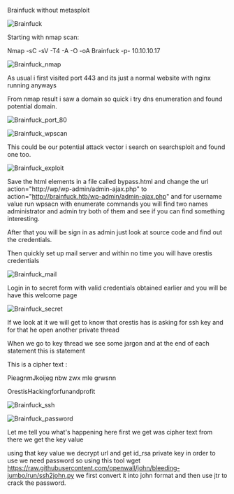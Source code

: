 Brainfuck without metasploit

![Brainfuck](https://user-images.githubusercontent.com/55708909/91796691-77c8d780-ec3e-11ea-8d94-f68ebcbc94d0.png)

Starting with nmap scan:

Nmap -sC -sV -T4 -A -O -oA Brainfuck -p- 10.10.10.17

![Brainfuck_nmap](https://user-images.githubusercontent.com/55708909/91796807-b78fbf00-ec3e-11ea-80b9-8905a6fa85a9.png)

As usual i first visited port 443 and its just a normal website with nginx running anyways 

From nmap result i saw a domain so quick i try dns enumeration and found potential domain.

![Brainfuck_port_80](https://user-images.githubusercontent.com/55708909/91797038-384ebb00-ec3f-11ea-9c5b-a81fce7ba049.png)

![Brainfuck_wpscan](https://user-images.githubusercontent.com/55708909/91797030-338a0700-ec3f-11ea-8d25-8356424f9780.png)

This could be our potential attack vector i search on searchsploit and found one too.

![Brainfuck_exploit](https://user-images.githubusercontent.com/55708909/91797256-be6b0180-ec3f-11ea-9b31-9bb18827bf6f.png)

Save the html elements in a file called bypass.html and change the url action="http://wp/wp-admin/admin-ajax.php" to action="http://brainfuck.htb/wp-admin/admin-ajax.php" and for username value run wpsacn with enumerate commands you
will find two names administrator and admin try both of them and see if you can find something interesting.

After that you will be sign in as admin just look at source code and find out the credentials.

Then quickly set up mail server and within no time you will have orestis credentials

![Brainfuck_mail](https://user-images.githubusercontent.com/55708909/91798359-5669ea80-ec42-11ea-9baf-1595c0aa7273.png)

Login in to secret form with valid credentials obtained earlier and you will be have this welcome page

![Brainfuck_secret](https://user-images.githubusercontent.com/55708909/91798757-3c7cd780-ec43-11ea-8ef0-5f33700c3254.png)


If we look at it we will get to know that orestis has is asking for ssh key and for that he open another private thread 

When we go to key thread we see some jargon and at the end of each statement this is statement 

This is a cipher text :

PieagnmJkoijeg nbw zwx mle grwsnn

OrestisHackingforfunandprofit

![Brainfuck_ssh](https://user-images.githubusercontent.com/55708909/91804141-ddba5c80-ec48-11ea-851a-fab50acbc686.png)

![Brainfuck_password](https://user-images.githubusercontent.com/55708909/91804365-edd23c00-ec48-11ea-936f-d90039ea01c2.png)

Let me tell you what's happening here first we get was cipher text from there we get the key value

using that key value we decrypt url and get id_rsa private key in order to use we need password so using
this tool wget https://raw.githubusercontent.com/openwall/john/bleeding-jumbo/run/ssh2john.py
 we first convert it into john format and then use jtr to crack the password.
